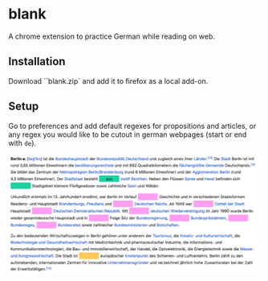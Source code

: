 # blank
A chrome extension to practice German while reading on web.

## Installation
Download ``blank.zip` and add it to firefox as a local add-on.

## Setup
Go to preferences and add default regexes for propositions and articles, or any regex you would like to be cutout in german webpages (start or end with `de`).

![](screenshot.png)
